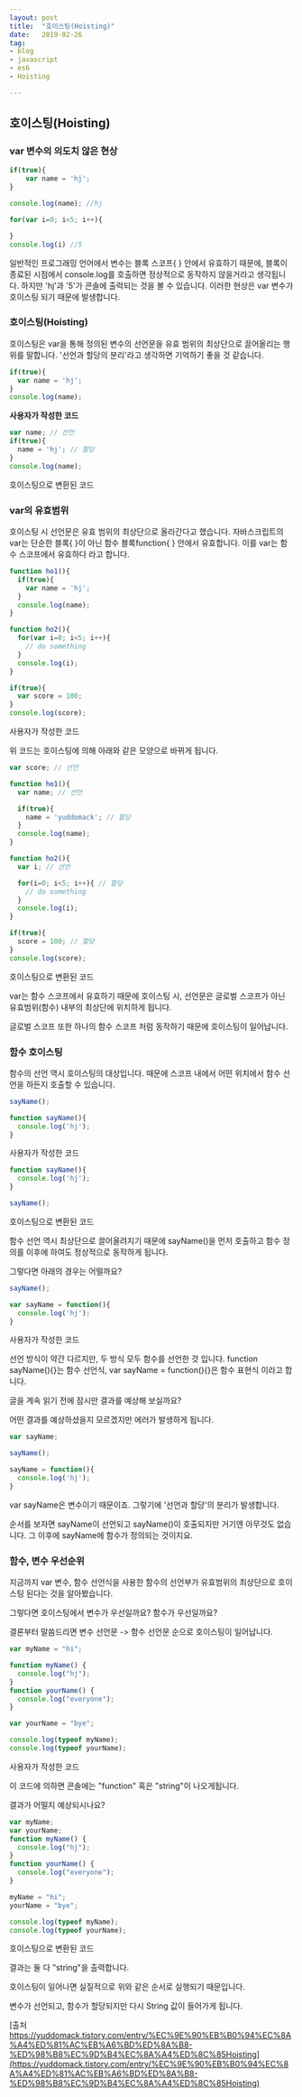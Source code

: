 ```yaml
---
layout: post
title:  "호이스팅(Hoisting)"
date:   2019-02-26
tag:
- blog
- javascript
- es6
- Hoisting

---
```


## 호이스팅(Hoisting)

### var 변수의 의도치 않은 현상

```js
if(true){
	var name = 'hj';
}

console.log(name); //hj

for(var i=0; i<5; i++){

}
console.log(i) //5
```

일반적인 프로그래밍 언어에서 변수는 블록 스코프{ } 안에서 유효하기 때문에, 블록이 종료된 시점에서 console.log를 호출하면 정상적으로 동작하지 않을거라고 생각됩니다.
하지만 'hj'과 '5'가 콘솔에 출력되는 것을 볼 수 있습니다.
이러한 현상은 var 변수가 호이스팅 되기 때문에 발생합니다.

### 호이스팅(Hoisting)

호이스팅은 var을 통해 정의된 변수의 선언문을 유효 범위의 최상단으로 끌어올리는 행위를 말합니다.
'선언과 할당의 분리'라고 생각하면 기억하기 좋을 것 같습니다.

```js
if(true){
  var name = 'hj';
}
console.log(name);
```
**사용자가 작성한 코드**
```js
var name; // 선언
if(true){
  name = 'hj'; // 할당
}
console.log(name);
```
호이스팅으로 변환된 코드


### var의 유효범위

호이스팅 시 선언문은 유효 범위의 최상단으로 올라간다고 했습니다.
자바스크립트의 var는 단순한 블록{ }이 아닌 함수 블록function{ } 안에서 유효합니다.
이를 var는 함수 스코프에서 유효하다 라고 합니다.

```js
function ho1(){
  if(true){
    var name = 'hj';
  }
  console.log(name);
}

function ho2(){
  for(var i=0; i<5; i++){
    // do something
  }
  console.log(i);
}

if(true){
  var score = 100;
}
console.log(score);
```
사용자가 작성한 코드

위 코드는 호이스팅에 의해 아래와 같은 모양으로 바뀌게 됩니다.

```js
var score; // 선언

function ho1(){
  var name; // 선언

  if(true){
    name = 'yuddomack'; // 할당
  }
  console.log(name);
}

function ho2(){
  var i; // 선언

  for(i=0; i<5; i++){ // 할당
    // do something
  }
  console.log(i);
}

if(true){
  score = 100; // 할당
}
console.log(score);
```
호이스팅으로 변환된 코드

var는 함수 스코프에서 유효하기 때문에 호이스팅 시, 선언문은 글로벌 스코프가 아닌 유효범위(함수) 내부의 최상단에 위치하게 됩니다.

글로벌 스코프 또한 하나의 함수 스코프 처럼 동작하기 때문에 호이스팅이 일어납니다.

### 함수 호이스팅

함수의 선언 역시 호이스팅의 대상입니다. 때문에 스코프 내에서 어떤 위치에서 함수 선언을 하든지 호출할 수 있습니다.

```js
sayName();

function sayName(){
  console.log('hj');
}
```
사용자가 작성한 코드

```js
function sayName(){
  console.log('hj');
}

sayName();
```
호이스팅으로 변환된 코드

함수 선언 역시 최상단으로 끌어올려지기 때문에 sayName()을 먼저 호출하고 함수 정의를 이후에 하여도 정상적으로 동작하게 됩니다.

그렇다면 아래의 경우는 어떨까요?

```js
sayName();

var sayName = function(){
  console.log('hj');
}
```
사용자가 작성한 코드

선언 방식이 약간 다르지만, 두 방식 모두 함수를 선언한 것 입니다.
function sayName(){}는 함수 선언식, var sayName = function(){}은 함수 표현식 이라고 합니다.

글을 계속 읽기 전에 잠시만 결과를 예상해 보실까요?

어떤 결과를 예상하셨을지 모르겠지만 에러가 발생하게 됩니다.

```js
var sayName;

sayName();

sayName = function(){
  console.log('hj');
}
```

var sayName은 변수이기 때문이죠. 그렇기에 '선언과 할당'의 분리가 발생합니다.

순서를 보자면 sayName이 선언되고 sayName()이 호출되지만 거기엔 아무것도 없습니다. 그 이후에 sayName에 함수가 정의되는 것이지요.

### 함수, 변수 우선순위

지금까지 var 변수, 함수 선언식을 사용한 함수의 선언부가 유효범위의 최상단으로 호이스팅 된다는 것을 알아봤습니다.

그렇다면 호이스팅에서 변수가 우선일까요? 함수가 우선일까요?

결론부터 말씀드리면 변수 선언문 -> 함수 선언문 순으로 호이스팅이 일어납니다.

```js
var myName = "hi";

function myName() {
  console.log("hj");
}
function yourName() {
  console.log("everyone");
}

var yourName = "bye";

console.log(typeof myName);
console.log(typeof yourName);
```
사용자가 작성한 코드

이 코드에 의하면 콘솔에는 "function" 혹은 "string"이 나오게됩니다.

결과가 어떨지 예상되시나요?

```js
var myName;
var yourName;
function myName() {
  console.log("hj");
}
function yourName() {
  console.log("everyone");
}

myName = "hi";
yourName = "bye";

console.log(typeof myName);
console.log(typeof yourName);
```
호이스팅으로 변환된 코드

결과는 둘 다 "string"을 출력합니다.

호이스팅이 일어나면 실질적으로 위와 같은 순서로 실행되기 때문입니다.

변수가 선언되고, 함수가 할당되지만 다시 String 값이 들어가게 됩니다.


[출처 https://yuddomack.tistory.com/entry/%EC%9E%90%EB%B0%94%EC%8A%A4%ED%81%AC%EB%A6%BD%ED%8A%B8-%ED%98%B8%EC%9D%B4%EC%8A%A4%ED%8C%85Hoisting](https://yuddomack.tistory.com/entry/%EC%9E%90%EB%B0%94%EC%8A%A4%ED%81%AC%EB%A6%BD%ED%8A%B8-%ED%98%B8%EC%9D%B4%EC%8A%A4%ED%8C%85Hoisting)




